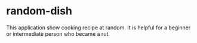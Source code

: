 # random-dish

This application show cooking recipe at random.
It is helpful for a beginner or intermediate person who became a rut.

